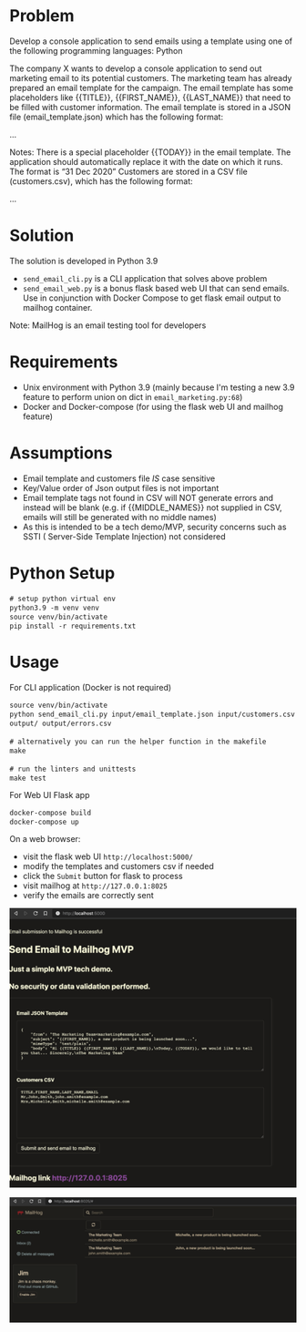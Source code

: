 # Problem
Develop a console application to send emails using a template using one of the following
programming languages: Python

The company X wants to develop a console application to send out marketing email to its
potential customers. The marketing team has already prepared an email template for the
campaign. The email template has some placeholders like {{TITLE}},
{{FIRST_NAME}}, {{LAST_NAME}} that need to be filled with customer information.
The email template is stored in a JSON file (email_template.json) which has the
following format:

...

Notes: There is a special placeholder {{TODAY}} in the email template. The application
should automatically replace it with the date on which it runs. The format is “31 Dec
2020”
Customers are stored in a CSV file (customers.csv), which has the following format:

...

# Solution
The solution is developed in Python 3.9
* `send_email_cli.py` is a CLI application that solves above problem
* `send_email_web.py` is a bonus flask based web UI that can send emails. Use in conjunction with Docker Compose to get flask email output to mailhog container.

Note: MailHog is an email testing tool for developers

# Requirements
* Unix environment with Python 3.9 (mainly because I'm testing a new 3.9 feature to perform union on dict in `email_marketing.py:68`)
* Docker and Docker-compose (for using the flask web UI and mailhog feature)

# Assumptions
* Email template and customers file *IS* case sensitive
* Key/Value order of Json output files is not important
* Email template tags not found in CSV will NOT generate errors and instead will be blank 
  (e.g. if {{MIDDLE_NAMES}} not supplied in CSV, emails will still be generated with no middle names)
* As this is intended to be a tech demo/MVP, security concerns such as SSTI ( Server-Side Template Injection) not considered  
  
  
# Python Setup
```
# setup python virtual env
python3.9 -m venv venv
source venv/bin/activate
pip install -r requirements.txt
```

# Usage
For CLI application (Docker is not required)
```
source venv/bin/activate
python send_email_cli.py input/email_template.json input/customers.csv output/ output/errors.csv

# alternatively you can run the helper function in the makefile
make

# run the linters and unittests
make test
```

For Web UI Flask app
```
docker-compose build
docker-compose up
```
On a web browser:
* visit the flask web UI `http://localhost:5000/`
* modify the templates and customers csv if needed
* click the `Submit` button for flask to process 
* visit mailhog at `http://127.0.0.1:8025`
* verify the emails are correctly sent


![Screenshot](screenshot1.png)


![Screenshot](screenshot2.png)
